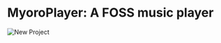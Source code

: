 # MyoroPlayer: A FOSS music player
![New Project](https://github.com/user-attachments/assets/9ce1d82b-8b12-4236-a756-f02acb21dc78)

